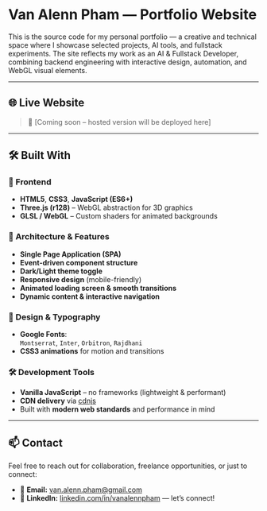 # Van Alenn Pham — Portfolio Website

This is the source code for my personal portfolio — a creative and technical space where I showcase selected projects, AI tools, and fullstack experiments. The site reflects my work as an AI & Fullstack Developer, combining backend engineering with interactive design, automation, and WebGL visual elements.

---

## 🌐 Live Website

> 🔗 [Coming soon – hosted version will be deployed here]

---

## 🛠️ Built With

### 🚧 Frontend
- **HTML5**, **CSS3**, **JavaScript (ES6+)**
- **Three.js (r128)** – WebGL abstraction for 3D graphics
- **GLSL / WebGL** – Custom shaders for animated backgrounds

### 🧱 Architecture & Features
- **Single Page Application (SPA)**
- **Event-driven component structure**
- **Dark/Light theme toggle**
- **Responsive design** (mobile-friendly)
- **Animated loading screen & smooth transitions**
- **Dynamic content & interactive navigation**

### 🎨 Design & Typography
- **Google Fonts**:  
  `Montserrat`, `Inter`, `Orbitron`, `Rajdhani`
- **CSS3 animations** for motion and transitions

### 🛠️ Development Tools
- **Vanilla JavaScript** – no frameworks (lightweight & performant)
- **CDN delivery** via [cdnjs](https://cdnjs.com)
- Built with **modern web standards** and performance in mind

---

## 📫 Contact

Feel free to reach out for collaboration, freelance opportunities, or just to connect:

- 📧 **Email:** [van.alenn.pham@gmail.com](mailto:van.alenn.pham@gmail.com)  
- 💼 **LinkedIn:** [linkedin.com/in/vanalennpham](https://www.linkedin.com/in/vanalennpham/) — let’s connect!


